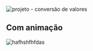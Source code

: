 ![projeto - conversão de valores](https://user-images.githubusercontent.com/100682248/157275578-5e45429b-a0b1-401d-976d-456de782f025.png)

<h2>Com animação</h2>

![hafhshfhfdas](https://user-images.githubusercontent.com/100682248/157280114-c0d48cb2-6a7c-466a-8e95-277eaa764f45.png)
